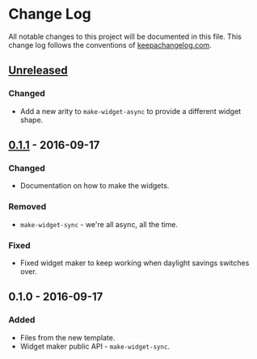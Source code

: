 # Change Log
All notable changes to this project will be documented in this file. This change log follows the conventions of [keepachangelog.com](http://keepachangelog.com/).

## [Unreleased]
### Changed
- Add a new arity to `make-widget-async` to provide a different widget shape.

## [0.1.1] - 2016-09-17
### Changed
- Documentation on how to make the widgets.

### Removed
- `make-widget-sync` - we're all async, all the time.

### Fixed
- Fixed widget maker to keep working when daylight savings switches over.

## 0.1.0 - 2016-09-17
### Added
- Files from the new template.
- Widget maker public API - `make-widget-sync`.

[Unreleased]: https://github.com/your-name/data-scope/compare/0.1.1...HEAD
[0.1.1]: https://github.com/your-name/data-scope/compare/0.1.0...0.1.1
